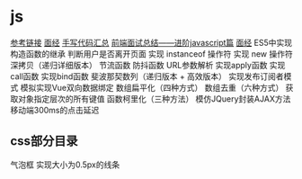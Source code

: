 # js
[参考链接](https://github.com/Lpyexplore/interview-fontEnd)
[面经](https://blog.csdn.net/l_ppp/article/details/114693564?spm=1001.2014.3001.5501)
[手写代码汇总](https://github.com/zhaofeihao/no-cross-no-crown/issues/28)
[前端面试总结——进阶javascript篇](https://github.com/forthealllight/blog/issues/18)
[面经](https://lpyexplore.blog.csdn.net/?type=blog)
ES5中实现构造函数的继承
判断用户是否离开页面
实现 instanceof 操作符
实现 new 操作符
深拷贝（递归详细版本）
节流函数
防抖函数
URL参数解析
实现apply函数
实现call函数
实现bind函数
斐波那契数列（递归版本 + 高效版本）
实现发布订阅者模式
模拟实现Vue双向数据绑定
数组扁平化（四种方式）
数组去重（六种方式）
获取对象指定层次的所有键值
函数柯里化（三种方法）
模仿JQuery封装AJAX方法
移动端300ms的点击延迟

## css部分目录
气泡框
实现大小为0.5px的线条
